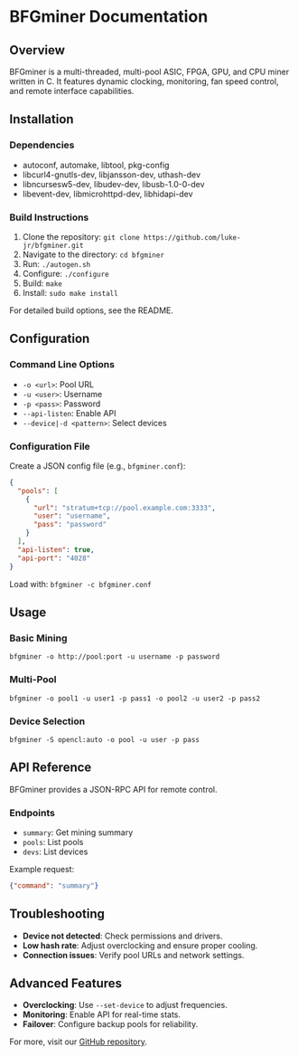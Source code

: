 # BFGminer Documentation

## Overview
BFGminer is a multi-threaded, multi-pool ASIC, FPGA, GPU, and CPU miner written in C. It features dynamic clocking, monitoring, fan speed control, and remote interface capabilities.

## Installation

### Dependencies
- autoconf, automake, libtool, pkg-config
- libcurl4-gnutls-dev, libjansson-dev, uthash-dev
- libncursesw5-dev, libudev-dev, libusb-1.0-0-dev
- libevent-dev, libmicrohttpd-dev, libhidapi-dev

### Build Instructions
1. Clone the repository: `git clone https://github.com/luke-jr/bfgminer.git`
2. Navigate to the directory: `cd bfgminer`
3. Run: `./autogen.sh`
4. Configure: `./configure`
5. Build: `make`
6. Install: `sudo make install`

For detailed build options, see the README.

## Configuration

### Command Line Options
- `-o <url>`: Pool URL
- `-u <user>`: Username
- `-p <pass>`: Password
- `--api-listen`: Enable API
- `--device|-d <pattern>`: Select devices

### Configuration File
Create a JSON config file (e.g., `bfgminer.conf`):

```json
{
  "pools": [
    {
      "url": "stratum+tcp://pool.example.com:3333",
      "user": "username",
      "pass": "password"
    }
  ],
  "api-listen": true,
  "api-port": "4028"
}
```

Load with: `bfgminer -c bfgminer.conf`

## Usage

### Basic Mining
`bfgminer -o http://pool:port -u username -p password`

### Multi-Pool
`bfgminer -o pool1 -u user1 -p pass1 -o pool2 -u user2 -p pass2`

### Device Selection
`bfgminer -S opencl:auto -o pool -u user -p pass`

## API Reference
BFGminer provides a JSON-RPC API for remote control.

### Endpoints
- `summary`: Get mining summary
- `pools`: List pools
- `devs`: List devices

Example request:
```json
{"command": "summary"}
```

## Troubleshooting
- **Device not detected**: Check permissions and drivers.
- **Low hash rate**: Adjust overclocking and ensure proper cooling.
- **Connection issues**: Verify pool URLs and network settings.

## Advanced Features
- **Overclocking**: Use `--set-device` to adjust frequencies.
- **Monitoring**: Enable API for real-time stats.
- **Failover**: Configure backup pools for reliability.

For more, visit our [GitHub repository](https://github.com/luke-jr/bfgminer).